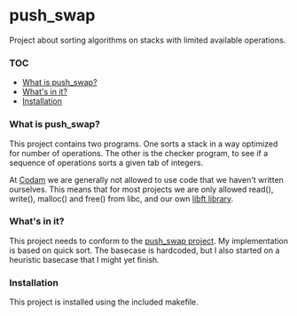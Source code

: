 # push_swap
Project about sorting algorithms on stacks with limited available operations.

### TOC
* [What is push_swap?](#what-is-push_swap?)
* [What's in it?](#whats-in-it)
* [Installation](#installation)

### What is push_swap?
This project contains two programs.
One sorts a stack in a way optimized for number of operations.
The other is the checker program, to see if a sequence of operations sorts a given tab of integers.

At [Codam][1] we are generally not allowed to use code that we haven't written ourselves.
This means that for most projects we are only allowed read(), write(), malloc() and free() from libc, and our own [libft library][2].

### What's in it?

This project needs to conform to the [push_swap project][3].
My implementation is based on quick sort. The basecase is hardcoded, but I also started on a heuristic basecase that I might yet finish.

### Installation
This project is installed using the included makefile.

[1]: https://www.codam.nl/
[2]: https://github.com/FlavioAMiceli/libft
[3]: https://cdn.intra.42.fr/pdf/pdf/4744/push_swap.en.pdf
